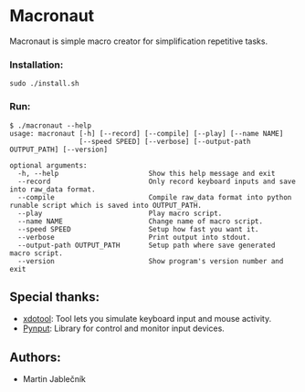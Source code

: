 # Macronaut
Macronaut is simple macro creator for simplification repetitive tasks.


### Installation:

  ```
  sudo ./install.sh
  ```
  
### Run:
  ```
  $ ./macronaut --help
  usage: macronaut [-h] [--record] [--compile] [--play] [--name NAME]
                   [--speed SPEED] [--verbose] [--output-path OUTPUT_PATH] [--version]
  
  optional arguments:
    -h, --help                      Show this help message and exit
    --record                        Only record keyboard inputs and save into raw_data format.
    --compile                       Compile raw_data format into python runable script which is saved into OUTPUT_PATH.
    --play                          Play macro script.
    --name NAME                     Change name of macro script.
    --speed SPEED                   Setup how fast you want it.
    --verbose                       Print output into stdout.
    --output-path OUTPUT_PATH       Setup path where save generated macro script.
    --version                       Show program's version number and exit
  ```

## Special thanks:

 - [xdotool](http://www.semicomplete.com/projects/xdotool/): Tool lets you simulate keyboard input and mouse activity.
 - [Pynput](https://github.com/moses-palmer/pynput): Library for control and monitor input devices.



## Authors:

 - Martin Jablečník


